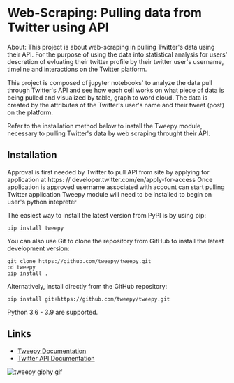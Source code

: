 Web-Scraping: Pulling data from Twitter using API
======

About:
This project is about web-scraping in pulling Twitter's data using their API. For the purpose of using the data into statistical analysis for users' descretion of evluating their twitter profile by their twitter user's username, timeline and interactions on the Twitter platform.

This project is composed of jupyter notebooks' to analyze the data pull through Twitter's API and see how each cell works on what piece of data is being pulled and visualized by table, graph to word cloud. The data is created by the attributes of the Twitter's user's name and their tweet (post) on the platform. 

Refer to the installation method below to install the Tweepy module, necessary to pulling Twitter's data by web scraping throught their API. 

Installation
------------
Approval is first needed by Twitter to pull API from site by applying for application at https: // developer.twitter.com/en/apply-for-access
Once application is approved username associated with account can start pulling Twitter application
Tweepy module will need to be installed to begin on user's python intepreter

The easiest way to install the latest version from PyPI is by using pip:

    pip install tweepy

You can also use Git to clone the repository from GitHub to install the latest
development version:

    git clone https://github.com/tweepy/tweepy.git
    cd tweepy
    pip install .

Alternatively, install directly from the GitHub repository:

    pip install git+https://github.com/tweepy/tweepy.git

Python 3.6 - 3.9 are supported.

Links
-----

- [Tweepy Documentation](https://tweepy.readthedocs.io/en/latest/)
- [Twitter API Documentation](https://developer.twitter.com/en/docs/twitter-api)

![tweepy giphy gif](https://github.com/isaacm13/Twitter-Project/blob/main/tweepy-giphy.gif)
